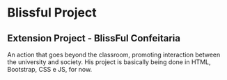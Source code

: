 # Blissful Project

## Extension Project - BlissFul Confeitaria

An action that goes beyond the classroom, promoting interaction between the university and society.
His project is basically being done in HTML, Bootstrap, CSS e JS, for now.
